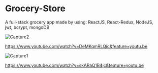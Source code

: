 # Grocery-Store
A full-stack grocery app made by using: ReactJS, React-Redux, NodeJS, jwt, bcrypt, mongoDB

![Capture2](https://user-images.githubusercontent.com/52431957/71056106-0257be00-2126-11ea-8773-d7b6923b3510.JPG)

https://www.youtube.com/watch?v=DeMKqmRLQic&feature=youtu.be

![Capture1](https://user-images.githubusercontent.com/52431957/71056114-0d125300-2126-11ea-84c4-d8d64ceee2cb.JPG)

https://www.youtube.com/watch?v=skARaQ1B4jc&feature=youtu.be
